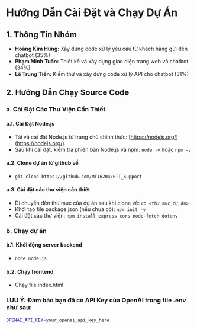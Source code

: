 # Hướng Dẫn Cài Đặt và Chạy Dự Án

## 1. Thông Tin Nhóm
- **Hoàng Kim Hùng:** Xây dựng code xử lý yêu cầu từ khách hàng gửi đến chatbot (35%)
- **Phạm Minh Tuấn:** Thiết kế và xây dựng giao diện trang web và chatbot (34%)
- **Lê Trung Tiến:** Kiểm thử và xây dựng code xử lý API cho chatbot (31%)

## 2. Hướng Dẫn Chạy Source Code

### a. Cài Đặt Các Thư Viện Cần Thiết

#### a.1. Cài Đặt Node.js
- Tải và cài đặt Node.js từ trang chủ chính thức: [https://nodejs.org/](https://nodejs.org/).
- Sau khi cài đặt, kiểm tra phiên bản Node.js và npm:
 `node -v` hoặc `npm -v`

#### a.2. Clone dự án từ github về
- `git clone https://github.com/MT16204/HTT_Support`

#### a.3. Cài đặt các thư viện cần thiêt
- Di chuyển đến thư mục của dự án sau khi clone về: `cd <thư_mục_dự_án>`
- Khởi tạo file package.json (nếu chưa có): `npm init -y`
- Cài đặt các thư viện: `npm install express cors node-fetch dotenv`

### b. Chạy dự án
#### b.1. Khởi động server backend
- `node node.js`
#### b.2. Chạy frontend
- Chạy file index.html

### LƯU Ý: Đảm bảo bạn đã có API Key của OpenAI trong file .env như sau:
```bash 
OPENAI_API_KEY=your_openai_api_key_here



